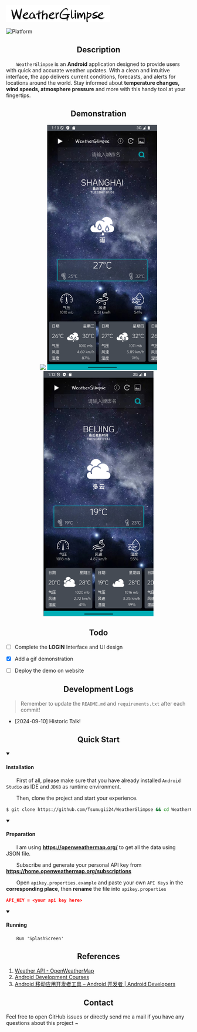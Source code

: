 ![weatherglimpse.png](https://github.com/Tsumugii24/WeatherGlimpse/blob/main/app/src/main/res/raw/weatherglimpse.png?raw=true)

![Platform](https://camo.githubusercontent.com/4a8b11f77deb25218c2e0173619a93d16a90e22fc8c4b8f04b27b51c2b57f063/68747470733a2f2f696d672e736869656c64732e696f2f62616467652f706c6174666f726d2d416e64726f69642d627269676874677265656e2e7376673f636f6c6f723d303041444235267374796c653d666f722d7468652d6261646765)

</div>

<div align="center"><h2>Description</h2></div>

&emsp;&emsp;`WeatherGlimpse` is an **Android** application designed to provide users with quick and accurate weather updates. With a clean and intuitive interface, the app delivers current conditions, forecasts, and alerts for locations around the world. Stay informed about **temperature changes, wind speeds, atmosphere pressure** and more with this handy tool at your fingertips.



</div>

<div align="center"><h2>Demonstration</h2></div>



<p align="center">   
    <img src="https://github.com/Tsumugii24/WeatherGlimpse/blob/main/documents/LONDON.gif?raw=true" width="300" /> 
    <img src="https://github.com/Tsumugii24/WeatherGlimpse/blob/main/documents/SHANGHAI.png?raw=true" width="300" />   
    <img src="https://github.com/Tsumugii24/WeatherGlimpse/blob/main/documents/BEIJING.png?raw=true" width="300" /> 
</p></div>

<div align="center"><h2>Todo</h2></div>

- [ ] Complete the **LOGIN** Interface and UI design
- [x] Add a gif demonstration
- [ ] Deploy the demo on website





<div>
    <div align="center"><h2>Development Logs</h2></div>


> Remember to update the `README.md` and `requirements.txt` after each commit!

- [2024-09-10] Historic Talk! 







<div align="center"><h2>Quick Start</h2></div>

<details open>
    <summary><h4>Installation</h4></summary>

&emsp;&emsp;First of all, please make sure that you have already installed `Android Studio` as IDE and `JDK8` as runtime environment. 

&emsp;&emsp;Then, clone the project and start your experience.

```bash
$ git clone https://github.com/Tsumugii24/WeatherGlimpse && cd WeatherGlimpse
```

<details open>
    <summary><h4>Preparation</h4></summary>

&emsp;&emsp;I am using **https://openweathermap.org/** to get all the data using JSON file.

&emsp;&emsp;Subscribe and generate your personal API key from **https://home.openweathermap.org/subscriptions**

&emsp;&emsp;Open `apikey.properties.example` and paste your own `API Keys` in the **corresponding place**, then **rename** the file into `apikey.properties`


```json
API_KEY = <your api key here>
```

<details open>
    <summary><h4>Running</h4></summary>


&emsp;&emsp;`Run 'SplashScreen'` 






</div>

<div align="center"><h2>References</h2></div>

1. [Weather API - OpenWeatherMap](https://openweathermap.org/api)
2. [Android Development Courses](https://developer.android.google.cn/courses?hl=zh-cn)
3. [Android 移动应用开发者工具 – Android 开发者  | Android Developers](https://developer.android.com/?hl=zh-cn)





<div align="center"><h2>Contact</h2></div>

Feel free to open GitHub issues or directly send me a mail if you have any questions about this project ~

